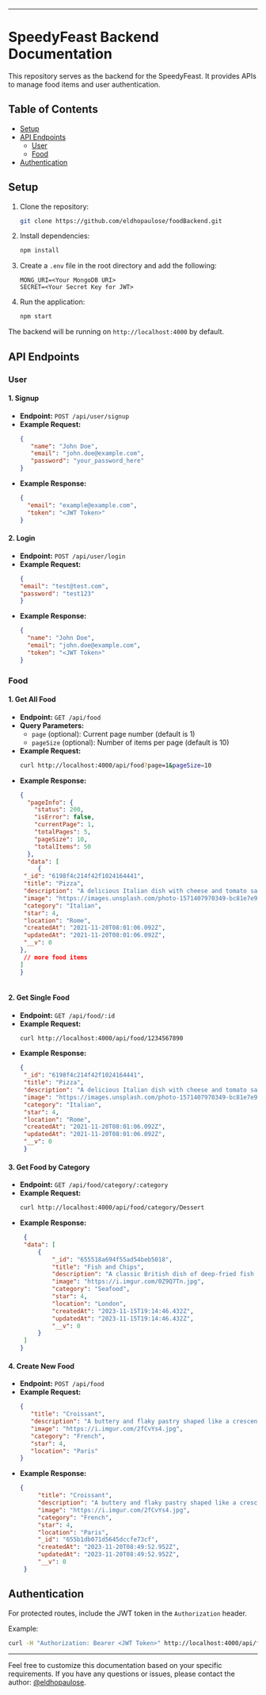 

---

# SpeedyFeast Backend Documentation

This repository serves as the backend for the SpeedyFeast. It provides APIs to manage food items and user authentication.

## Table of Contents
- [Setup](#setup)
- [API Endpoints](#api-endpoints)
  - [User](#user)
  - [Food](#food)
- [Authentication](#authentication)

## Setup

1. Clone the repository:

   ```bash
   git clone https://github.com/eldhopaulose/foodBackend.git
   ```

2. Install dependencies:

   ```bash
   npm install
   ```

3. Create a `.env` file in the root directory and add the following:

   ```env
   MONG_URI=<Your MongoDB URI>
   SECRET=<Your Secret Key for JWT>
   ```

4. Run the application:

   ```bash
   npm start
   ```

The backend will be running on `http://localhost:4000` by default.

## API Endpoints

### User

#### 1. **Signup**

   - **Endpoint:** `POST /api/user/signup`
   - **Example Request:**
     ```json
     {
        "name": "John Doe",
        "email": "john.doe@example.com",
        "password": "your_password_here"
     }
     ```
   - **Example Response:**
     ```json
     {
       "email": "example@example.com",
       "token": "<JWT Token>"
     }
     
     ```

#### 2. **Login**

   - **Endpoint:** `POST /api/user/login`
   - **Example Request:**
     ```json
     {
     "email": "test@test.com",
     "password": "test123"
     }
     ```
   - **Example Response:**
     ```json
     {
       "name": "John Doe",
       "email": "john.doe@example.com",
       "token": "<JWT Token>"
     }
     ```

### Food

#### 1. **Get All Food**

   - **Endpoint:** `GET /api/food`
   - **Query Parameters:**
     - `page` (optional): Current page number (default is 1)
     - `pageSize` (optional): Number of items per page (default is 10)
   - **Example Request:**
     ```bash
     curl http://localhost:4000/api/food?page=1&pageSize=10
     ```
   - **Example Response:**
     ```json
     {
       "pageInfo": {
         "status": 200,
         "isError": false,
         "currentPage": 1,
         "totalPages": 5,
         "pageSize": 10,
         "totalItems": 50
       },
       "data": [
          {
      "_id": "6198f4c214f42f1024164441",
      "title": "Pizza",
      "description": "A delicious Italian dish with cheese and tomato sauce",
      "image": "https://images.unsplash.com/photo-1571407970349-bc81e7e96d47",
      "category": "Italian",
      "star": 4,
      "location": "Rome",
      "createdAt": "2021-11-20T08:01:06.092Z",
      "updatedAt": "2021-11-20T08:01:06.092Z",
      "__v": 0
     },
      // more food items
     ]
     }
    
     ```

#### 2. **Get Single Food**

   - **Endpoint:** `GET /api/food/:id`
   - **Example Request:**
     ```bash
     curl http://localhost:4000/api/food/1234567890
     ```
   - **Example Response:**
     ```json
     {
      "_id": "6198f4c214f42f1024164441",
      "title": "Pizza",
      "description": "A delicious Italian dish with cheese and tomato sauce",
      "image": "https://images.unsplash.com/photo-1571407970349-bc81e7e96d47",
      "category": "Italian",
      "star": 4,
      "location": "Rome",
      "createdAt": "2021-11-20T08:01:06.092Z",
      "updatedAt": "2021-11-20T08:01:06.092Z",
      "__v": 0
      }

     ```

#### 3. **Get Food by Category**

   - **Endpoint:** `GET /api/food/category/:category`
   - **Example Request:**
     ```bash
     curl http://localhost:4000/api/food/category/Dessert
     ```
   - **Example Response:**
     ```json
      {
      "data": [
          {
              "_id": "655518a694f55ad54beb5018",
              "title": "Fish and Chips",
              "description": "A classic British dish of deep-fried fish in crispy batter, served with chunky chips and mushy peas.",
              "image": "https://i.imgur.com/0Z9Q7Tn.jpg",
              "category": "Seafood",
              "star": 4,
              "location": "London",
              "createdAt": "2023-11-15T19:14:46.432Z",
              "updatedAt": "2023-11-15T19:14:46.432Z",
              "__v": 0
          }
      ]
     }
     ```

#### 4. **Create New Food**

   - **Endpoint:** `POST /api/food`
   - **Example Request:**
     ```json
     {
        "title": "Croissant",
        "description": "A buttery and flaky pastry shaped like a crescent, often eaten for breakfast with jam or chocolate.",
        "image": "https://i.imgur.com/2fCvYs4.jpg",
        "category": "French",
        "star": 4,
        "location": "Paris"
     }
     ```
   - **Example Response:**
     ```json
     {
          "title": "Croissant",
          "description": "A buttery and flaky pastry shaped like a crescent, often eaten for breakfast with jam or chocolate.",
          "image": "https://i.imgur.com/2fCvYs4.jpg",
          "category": "French",
          "star": 4,
          "location": "Paris",
          "_id": "655b1db071d5645dccfe73cf",
          "createdAt": "2023-11-20T08:49:52.952Z",
          "updatedAt": "2023-11-20T08:49:52.952Z",
          "__v": 0
      }
     ```

## Authentication

For protected routes, include the JWT token in the `Authorization` header.

Example:

```bash
curl -H "Authorization: Bearer <JWT Token>" http://localhost:4000/api/food
```

---

Feel free to customize this documentation based on your specific requirements. If you have any questions or issues, please contact the author: [@eldhopaulose](https://github.com/eldhopaulose).
